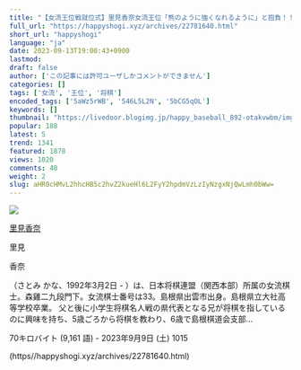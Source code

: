 ```yaml
---
title: "【女流王位戦就位式】里見香奈女流王位「熊のように強くなれるように」と抱負！！～～～。 "
full_url: "https://happyshogi.xyz/archives/22781640.html"
short_url: "happyshogi"
language: "ja"
date: 2023-09-13T19:00:43+0900
lastmod: 
draft: false
author: ['この記事には許可ユーザしかコメントができません']
categories: []
tags: ['女流', '王位', '将棋']
encoded_tags: ['5aWz5rWB', '546L5L2N', '5bCG5qOL']
keywords: []
thumbnail: "https://livedoor.blogimg.jp/happy_baseball_892-otakvwbm/imgs/a/5/a5e1cb81-s.jpg"
popular: 188
latest: 5
trend: 1341
featured: 1878
views: 1020
comments: 48
weight: 2
slug: aHR0cHMvL2hhcHB5c2hvZ2kueHl6L2FyY2hpdmVzLzIyNzgxNjQwLmh0bWw=
---
```


![](https://livedoor.blogimg.jp/happy_baseball_892-otakvwbm/imgs/a/5/a5e1cb81-s.jpg)

<div><a title='里見香奈' href='https//ja.wikipedia.org/wiki/%E9%87%8C%E8%A6%8B%E9%A6%99%E5%A5%88' target='_blank'><p>里見香奈</p></a> <p class='searchresult'><p>里見</p> <p>香奈</p>（さとみ かな、1992年3月2日 - ）は、日本将棋連盟（関西本部）所属の女流棋士。森雞二九段門下。女流棋士番号は33。島根県出雲市出身。島根県立大社高等学校卒業。 父と後に小学生将棋名人戦の県代表となる兄が将棋を指しているのに興味を持ち、5歳ごろから将棋を教わり、6歳で島根棋道会支部…</p> <p class='mw-search-result-data'>70キロバイト (9,161 語) - 2023年9月9日 (土) 1015</p></div>

(https//happyshogi.xyz/archives/22781640.html)
